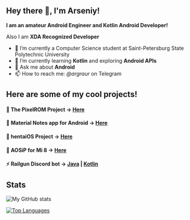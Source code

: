 ## Hey there 👋, I'm Arseniy!


**I am an amateur Android Engineer and Kotlin Android Developer!**

Also I am **XDA Recognized Developer**

- 🔭 I’m currently a Computer Science student at Saint-Petersburg State Polytechnic University
- 🌱 I’m currently learning **Kotlin** and exploring **Android APIs**
- 💬 Ask me about **Android**
- 📫 How to reach me: *@argraur* on Telegram

## Here are some of my cool projects!
#### 🎨 The PixelROM Project -> [Here](http://sourceforge.net/projects/pixel3rom)
#### 📓 Material Notes app for Android -> [Here](https://github.com/argraur/Notes)
#### 🏮 hentaiOS Project -> [Here](https://github.com/hentaiOS)
#### 🦉 AOSiP for Mi 8 -> [Here](https://aosip.dev/dipper)
#### ⚡ Railgun Discord bot -> [Java](https://github.com/argraur/RailgunBot) | [Kotlin](https://github.com/argraur/RailgunKT)

## Stats
![My GitHub stats](https://github-readme-stats.vercel.app/api?username=argraur&show_icons=true&theme=dracula)

[![Top Languages](https://github-readme-stats.vercel.app/api/top-langs/?username=argraur&theme=dracula)](https://github.com/anuraghazra/github-readme-stats)

<!--
**argraur/argraur** is a ✨ _special_ ✨ repository because its `README.md` (this file) appears on your GitHub profile.

Here are some ideas to get you started:

- 🔭 I’m currently working on ...
- 🌱 I’m currently learning ...
- 👯 I’m looking to collaborate on ...
- 🤔 I’m looking for help with ...
- 💬 Ask me about ...
- 📫 How to reach me: ...
- 😄 Pronouns: ...
- ⚡ Fun fact: ...
-->
